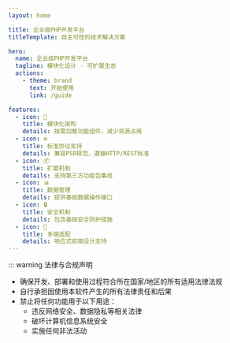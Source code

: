 ```yaml
---
layout: home

title: 企业级PHP开发平台
titleTemplate: 自主可控的技术解决方案

hero:
  name: 企业级PHP开发平台 
  tagline: 模块化设计 · 可扩展生态
  actions:
    - theme: brand
      text: 开始使用
      link: /guide 

features:
  - icon: 🧩
    title: 模块化架构
    details: 按需加载功能组件，减少资源占用
  - icon: ⚙️
    title: 标准协议支持
    details: 兼容PSR规范，遵循HTTP/REST标准
  - icon: 📦
    title: 扩展机制
    details: 支持第三方功能包集成
  - icon: 📊
    title: 数据管理
    details: 提供基础数据操作接口
  - icon: 🔒
    title: 安全机制
    details: 包含基础安全防护措施
  - icon: 📱
    title: 多端适配
    details: 响应式前端设计支持
---
```


::: warning 法律与合规声明 

   - 确保开发、部署和使用过程符合所在国家/地区的所有适用法律法规
   - 自行承担因使用本软件产生的所有法律责任和后果
   - 禁止将任何功能用于以下用途：
     * 违反网络安全、数据隐私等相关法律
     * 破坏计算机信息系统安全
     * 实施任何非法活动 